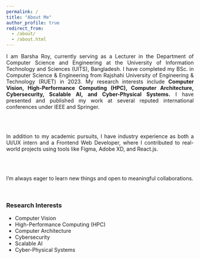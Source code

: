 ```yaml
---
permalink: /
title: "About Me"
author_profile: true
redirect_from: 
  - /about/
  - /about.html
---
```


<div style="text-align: justify;">

I am Barsha Roy, currently serving as a Lecturer in the Department of Computer Science and Engineering at the University of Information Technology and Sciences (UITS), Bangladesh. I have completed my BSc. in Computer Science & Engineering from Rajshahi University of Engineering & Technology (RUET) in 2023. My research interests include <strong>Computer Vision, High-Performance Computing (HPC), Computer Architecture, Cybersecurity, Scalable AI, and Cyber-Physical Systems.</strong> I have presented and published my work at several reputed international conferences under IEEE and Springer.

<br><br>

In addition to my academic pursuits, I have industry experience as both a UI/UX intern and a Frontend Web Developer, where I contributed to real-world projects using tools like Figma, Adobe XD, and React.js.

<br><br>

I’m always eager to learn new things and open to meaningful collaborations.

</div>

<br>

### Research Interests
- Computer Vision  
- High-Performance Computing (HPC)  
- Computer Architecture  
- Cybersecurity  
- Scalable AI  
- Cyber-Physical Systems
